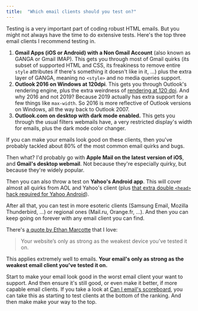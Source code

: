 ```yaml
---
title:  "Which email clients should you test on?"
---
```


Testing is a very important part of coding robust HTML emails. But you might not always have the time to do extensive tests. Here's the top three email clients I recommend testing in.

1. **Gmail Apps (iOS or Android) with a Non Gmail Account** (also known as GANGA or Gmail IMAP). This gets you through most of Gmail quirks (its subset of supported HTML and CSS, its freakiness to remove entire `style` attributes if there's something it doesn't like in it, …) plus the extra layer of GANGA, meaning no `<style>` and no media queries support.
2. **Outlook 2016 on Windows at 120dpi**. This gets you through Outlook's rendering engine, plus the extra weirdness of [rendering at 120 dpi](https://www.courtneyfantinato.com/correcting-outlook-dpi-scaling-issues/). And why 2016 and not 2019? Because 2019 actually has extra support for a few things like `max-width`. So 2016 is more reflective of Outlook versions on Windows, all the way back to Outlook 2007.
3. **Outlook.com on desktop with dark mode enabled.** This gets you through the usual filters webmails have, a very restricted display's width for emails, plus the dark mode color changer.

If you can make your emails look good on these clients, then you've probably tackled about 80% of the most common email quirks and bugs.

Then what? I'd probably go with **Apple Mail on the latest version of iOS**, and **Gmail's desktop webmail**. Not because they're especially quirky, but because they're widely popular.

Then you can also throw a test on **Yahoo's Android app**. This will cover almost all quirks from AOL and Yahoo's client (plus [that extra double `<head>` hack required for Yahoo Android](https://github.com/hteumeuleu/email-bugs/issues/28)).

After all that, you can test in more esoteric clients (Samsung Email, Mozilla Thunderbird, …) or regional ones (Mail.ru, Orange.fr, …). And then you can keep going on forever with any email client you can find.

There's [a quote by Ethan Marcotte](https://ethanmarcotte.com/wrote/left-to-our-own-devices/) that I love:

> Your website’s only as strong as the weakest device you’ve tested it on.

This applies extremely well to emails. **Your email's only as strong as the weakest email client you've tested it on.**

Start to make your email look good in the worst email client your want to support. And then ensure it's still good, or even make it better, if more capable email clients. If you take a look at [Can I email's scoreboard](https://www.caniemail.com/scoreboard/), you can take this as starting to test clients at the bottom of the ranking. And then make make your way to the top.
